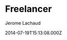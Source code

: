 ---
title: Freelancer
github: https://github.com/jeromelachaud/freelancer-theme
demo: https://jeromelachaud.com/freelancer-theme/
author: Jerome Lachaud
ssg:
  - Jekyll
cms:
  - Markdown
css:
  - Bootstrap
date: 2014-07-19T15:13:08.000Z
description: Jekyll theme based on Freelancer Start Bootstrap theme
draft: true
publish_date: '2014-07-19T15:13:08Z'
update_date: '2022-04-21T14:36:10Z'
github_star: 1264
github_fork: 1659
---
